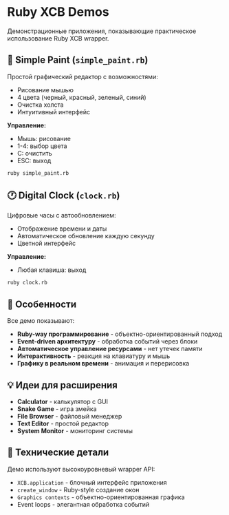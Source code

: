 # Ruby XCB Demos

Демонстрационные приложения, показывающие практическое использование Ruby XCB wrapper.

## 🎨 Simple Paint (`simple_paint.rb`)

Простой графический редактор с возможностями:
- Рисование мышью
- 4 цвета (черный, красный, зеленый, синий)
- Очистка холста
- Интуитивный интерфейс

**Управление:**
- Мышь: рисование
- 1-4: выбор цвета  
- C: очистить
- ESC: выход

```bash
ruby simple_paint.rb
```

## 🕐 Digital Clock (`clock.rb`)

Цифровые часы с автообновлением:
- Отображение времени и даты
- Автоматическое обновление каждую секунду
- Цветной интерфейс

**Управление:**
- Любая клавиша: выход

```bash
ruby clock.rb
```

## 🚀 Особенности

Все демо показывают:
- **Ruby-way программирование** - объектно-ориентированный подход
- **Event-driven архитектуру** - обработка событий через блоки
- **Автоматическое управление ресурсами** - нет утечек памяти
- **Интерактивность** - реакция на клавиатуру и мышь
- **Графику в реальном времени** - анимация и перерисовка

## 💡 Идеи для расширения

- **Calculator** - калькулятор с GUI
- **Snake Game** - игра змейка
- **File Browser** - файловый менеджер
- **Text Editor** - простой редактор
- **System Monitor** - мониторинг системы

## 🔧 Технические детали

Демо используют высокоуровневый wrapper API:
- `XCB.application` - блочный интерфейс приложения
- `create_window` - Ruby-style создание окон
- `Graphics contexts` - объектно-ориентированная графика
- Event loops - элегантная обработка событий